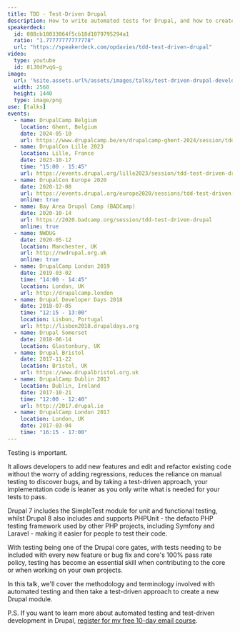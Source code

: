 ```yaml
---
title: TDD - Test-Driven Drupal
description: How to write automated tests for Drupal, and how to create a new Drupal module using test driven development.
speakerdeck:
  id: 088cb18033064f5cb18d1079795294a1
  ratio: "1.77777777777778"
  url: "https://speakerdeck.com/opdavies/tdd-test-driven-drupal"
video:
  type: youtube
  id: 81J0dPvqG-g
image:
  url: '%site.assets.url%/assets/images/talks/test-driven-drupal-development.png'
  width: 2560
  height: 1440
  type: image/png
use: [talks]
events:
  - name: DrupalCamp Belgium
    location: Ghent, Belgium
    date: 2024-05-10
    url: https://www.drupalcamp.be/en/drupalcamp-ghent-2024/session/tdd-test-driven-drup%E2%80%A6
  - name: DrupalCon Lille 2023
    location: Lille, France
    date: 2023-10-17
    time: "15:00 - 15:45"
    url: https://events.drupal.org/lille2023/session/tdd-test-driven-drupal-introduction-automated-testing-and-test-driven-development
  - name: DrupalCon Europe 2020
    date: 2020-12-08
    url: https://events.drupal.org/europe2020/sessions/tdd-test-driven-drupal
    online: true
  - name: Bay Area Drupal Camp (BADCamp)
    date: 2020-10-14
    url: https://2020.badcamp.org/session/tdd-test-driven-drupal
    online: true
  - name: NWDUG
    date: 2020-05-12
    location: Manchester, UK
    url: http://nwdrupal.org.uk
    online: true
  - name: DrupalCamp London 2019
    date: 2019-03-02
    time: "14:00 - 14:45"
    location: London, UK
    url: http://drupalcamp.london
  - name: Drupal Developer Days 2018
    date: 2018-07-05
    time: "12:15 - 13:00"
    location: Lisbon, Portugal
    url: http://lisbon2018.drupaldays.org
  - name: Drupal Somerset
    date: 2018-06-14
    location: Glastonbury, UK
  - name: Drupal Bristol
    date: 2017-11-22
    location: Bristol, UK
    url: https://www.drupalbristol.org.uk
  - name: DrupalCamp Dublin 2017
    location: Dublin, Ireland
    date: 2017-10-21
    time: "12:00 - 12:40"
    url: http://2017.drupal.ie
  - name: DrupalCamp London 2017
    location: London, UK
    date: 2017-03-04
    time: "16:15 - 17:00"
---
```


Testing is important.

It allows developers to add new features and edit and refactor existing code without the worry of adding regressions, reduces the reliance on manual testing to discover bugs, and by taking a test-driven approach, your implementation code is leaner as you only write what is needed for your tests to pass.

Drupal 7 includes the SimpleTest module for unit and functional testing, whilst Drupal 8 also includes and supports PHPUnit - the defacto PHP testing framework used by other PHP projects, including Symfony and Laravel - making it easier for people to test their code.

With testing being one of the Drupal core gates, with tests needing to be included with every new feature or bug fix and core's 100% pass rate policy, testing has become an essential skill when contributing to the core or when working on your own projects.

In this talk, we'll cover the methodology and terminology involved with automated testing and then take a test-driven approach to create a new Drupal module.

P.S. If you want to learn more about automated testing and test-driven development in Drupal, [register for my free 10-day email course][course].

[course]: /atdc
